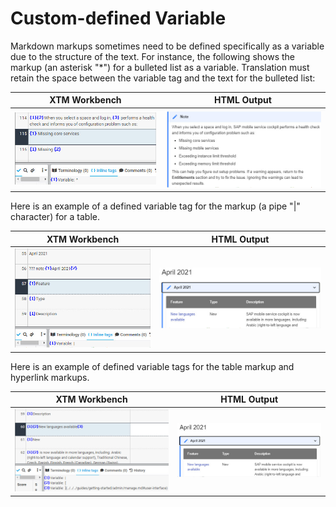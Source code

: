 # Custom-defined Variable

Markdown markups sometimes need to be defined specifically as a variable due to the structure of the text. For instance, the following shows the markup (an asterisk "*") for a bulleted list as a variable. Translation must retain the space between the variable tag and the text for the bulleted list:

| XTM Workbench | HTML Output |
| --- | --- |
| ![askterisk](images/variable_asterisk_xtm.jpg) | ![asterisk](images/variable_asterisk_html.jpg) |

Here is an example of a defined variable tag for the markup (a pipe "|" character) for a table.

| XTM Workbench | HTML Output |
| --- | --- |
| ![pipe](images/variable_pipe_xtm.jpg) | ![pipe](images/variable_pipe_html.jpg) |

Here is an example of defined variable tags for the table markup and hyperlink markups.

| XTM Workbench | HTML Output |
| --- | --- |
| ![pipe link](images/variable_pipe_link_xtm.jpg) | ![pipe](images/variable_pipe_link_html.jpg) |